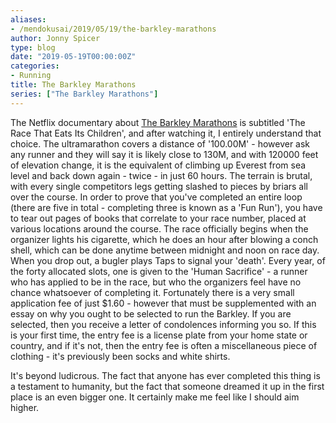 ```yaml
---
aliases:
- /mendokusai/2019/05/19/the-barkley-marathons
author: Jonny Spicer
type: blog
date: "2019-05-19T00:00:00Z"
categories:
- Running
title: The Barkley Marathons
series: ["The Barkley Marathons"]
---
```

The Netflix documentary about [The Barkley Marathons](https://en.wikipedia.org/wiki/Barkley_Marathons) is subtitled 'The Race That Eats Its Children',
and after watching it, I entirely understand that choice. The ultramarathon covers a distance of '100.00M' - however ask any runner and they will say
it is likely close to 130M, and with 120000 feet of elevation change, it is the equivalent of climbing up Everest from sea level and back down again - twice - in just 60 hours.
The terrain is brutal, with every single competitors legs getting slashed to pieces by briars all over the course. In order to prove that you've completed
an entire loop (there are five in total - completing three is known as a 'Fun Run'), you have to tear out pages of books that correlate to your race number, placed
at various locations around the course. The race officially begins when the organizer lights his cigarette, which he does an hour after blowing a conch shell,
which can be done anytime between midnight and noon on race day. When you drop out, a bugler plays Taps to signal your 'death'. Every year, of the forty allocated
slots, one is given to the 'Human Sacrifice' - a runner who has applied to be in the race, but who the organizers feel have no chance whatsoever of completing it.
Fortunately there is a very small application fee of just $1.60 - however that must be supplemented with an essay on why you ought to be selected to run the Barkley.
If you are selected, then you receive a letter of condolences informing you so. If this is your first time, the entry fee is a license plate from your home state or
country, and if it's not, then the entry fee is often a miscellaneous piece of clothing - it's previously been socks and white shirts.

It's beyond ludicrous. The fact that anyone has ever completed this thing is a testament to humanity, but the fact that someone dreamed it up in the first place
is an even bigger one. It certainly make me feel like I should aim higher.
